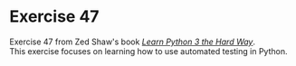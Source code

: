 # Exercise 47
Exercise 47 from Zed Shaw's book [*Learn Python 3 the Hard Way*](https://learncodethehardway.org/python/). <br>
This exercise focuses on learning how to use automated testing in Python.
